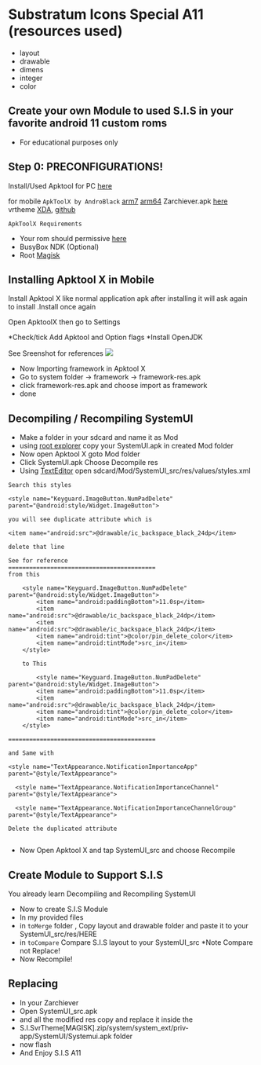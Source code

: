# Substratum Icons Special A11 (resources used)

 - layout
 - drawable
 - dimens
 - integer
 - color

## Create your own Module to used S.I.S in your favorite android 11 custom roms 
- For educational purposes only

## Step 0: PRECONFIGURATIONS!
Install/Used Apktool for PC [here](https://ibotpeaches.github.io/Apktool/)

for mobile `ApkToolX by AndroBlack` [arm7](https://androidfilehost.com/?fid=4349826312261827487) [arm64](https://androidfilehost.com/?fid=4349826312261827488)
Zarchiever.apk [here](https://play.google.com/store/apps/details?id=ru.zdevs.zarchiver)
vrtheme [XDA](https://forum.xda-developers.com/t/mod-magisk-android-11-addon-features-for-pixel-devices-pixel-4a-thread.4215069/), [github](https://github.com/ElTifo/CustomSettingsForDevs/tree/Pixel4a/app/src/mods) 

`ApkToolX Requirements`
- Your rom should permissive [here](https://t.me/permissiver/2)
- BusyBox NDK (Optional)
- Root [Magisk](https://github.com/topjohnwu/Magisk/releases)


##  Installing Apktool X in Mobile
Install Apktool X like normal application apk
after installing it will ask again to install .Install once again

Open ApktoolX then go to Settings

*Check/tick Add Apktool and Option flags
*Install OpenJDK 

See Sreenshot for references
<img src="https://github.com/MrSluffy/sis-res/Screenshot_20210327-091326_Apktool_X.png?raw=true">

- Now Importing framework in Apktool X
- Go to system folder -> framework -> framework-res.apk
- click framework-res.apk and choose import as framework
- done

## Decompiling / Recompiling SystemUI

- Make a folder in your sdcard and name it as Mod
- using [root explorer](https://rootexplorer.co/download-apk/) copy your SystemUI.apk in created Mod folder
- Now open Apktool X goto Mod folder
- Click SystemUI.apk Choose Decompile res
- Using [TextEditor](https://play.google.com/store/apps/details?id=com.rhmsoft.edit) open sdcard/Mod/SystemUI_src/res/values/styles.xml 

```
Search this styles

<style name="Keyguard.ImageButton.NumPadDelete" parent="@android:style/Widget.ImageButton">

you will see duplicate attribute which is

<item name="android:src">@drawable/ic_backspace_black_24dp</item>

delete that line

See for reference
==========================================
from this

    <style name="Keyguard.ImageButton.NumPadDelete" parent="@android:style/Widget.ImageButton">
        <item name="android:paddingBottom">11.0sp</item>
        <item name="android:src">@drawable/ic_backspace_black_24dp</item>
        <item name="android:src">@drawable/ic_backspace_black_24dp</item>
        <item name="android:tint">@color/pin_delete_color</item>
        <item name="android:tintMode">src_in</item>
    </style>
    
    to This 

        <style name="Keyguard.ImageButton.NumPadDelete" parent="@android:style/Widget.ImageButton">
        <item name="android:paddingBottom">11.0sp</item>
        <item name="android:src">@drawable/ic_backspace_black_24dp</item>
        <item name="android:tint">@color/pin_delete_color</item>
        <item name="android:tintMode">src_in</item>
    </style>

==========================================

and Same with 

<style name="TextAppearance.NotificationImportanceApp" parent="@style/TextAppearance">

  <style name="TextAppearance.NotificationImportanceChannel" parent="@style/TextAppearance">
  
  <style name="TextAppearance.NotificationImportanceChannelGroup" parent="@style/TextAppearance">

Delete the duplicated attribute 


```
- Now Open Apktool X and tap SystemUI_src and choose Recompile


## Create Module to Support S.I.S

You already learn Decompiling and Recompiling SystemUI 
- Now to create S.I.S Module
- In my provided files 
- in `toMerge` folder , Copy layout and drawable folder and paste it to your SystemUI_src/res/HERE
- in `toCompare` Compare S.I.S layout to your SystemUI_src 
*Note Compare not Replace!
- Now Recompile!

## Replacing
- In your Zarchiever
- Open SystemUI_src.apk
- and all the modified res copy and replace it inside the 
- S.I.SvrTheme[MAGISK].zip/system/system_ext/priv-app/SystemUI/Systemui.apk folder
- now flash 
- And Enjoy S.I.S A11 
